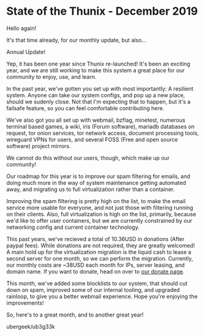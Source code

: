 # State of the Thunix - December 2019

Hello again!

It's that time already, for our monthly update, but also...

Annual Update!

Yep, it has been one year since Thunix re-launched!  It's been an exciting year, and we are still working to make this system a great place for our community to enjoy, use, and learn.

In the past year, we've gotten you set up with most importantly:  A resilient system.  Anyone can take our system configs, and pop up a new place, should we sudenly close.  Not that I'm expecting that to happen, but it's a failsafe feature, so you can feel comfortable contributing here.

We've also got you all set up with webmail, bzflag, minetest, numerous terminal based games, a wiki, iris (Forum software), mariadb databases on request, tor onion services, tor network access, document processing tools, wireguard VPNs for users, and several FOSS (Free and open source software) project mirrors.

We cannot do this without our users, though, which make up our community!

Our roadmap for this year is to improve our spam filtering for emails, and doing much more in the way of system maintenance getting automated away, and migrating us to full virtualization rather than a container.

Improving the spam filtering is pretty high on the list, to make the email service more usable for everyone, and not just those with filtering running on their clients.  Also, full virtualization is high on the list, primarily, because we'd like to offer user containers, but we are currently constrained by our networking config and current container technology.

This past years, we've recieved a total of 10.36USD in donations (After paypal fees).  While donations are not required, they are greatly welcomed!  A main hold up for the virtualization migration is the liquid cash to lease a second server for one month, so we can perform the migration.  Currently, our monthly costs are ~38USD each month for IPs, server leasing, and domain name.  If you want to donate, head on over to [our donate page](/donate).

This month, we've added some blocklists to our system, that should cut down on spam, improved some of our internal tooling, and upgraded rainloop, to give you a better webmail experience.  Hope you're enjoying the improvements!

So, here's to a great month, and to another great year!

ubergeek/ub3g33k

